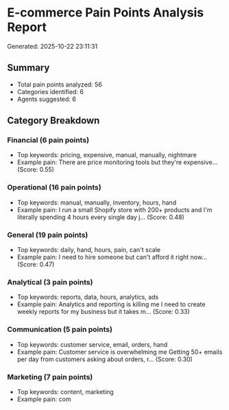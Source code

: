 
# E-commerce Pain Points Analysis Report
Generated: 2025-10-22 23:11:31

## Summary
- Total pain points analyzed: 56
- Categories identified: 6
- Agents suggested: 6

## Category Breakdown

### Financial (6 pain points)
- Top keywords: pricing, expensive, manual, manually, nightmare
- Example pain: There are price monitoring tools but they're expensive... (Score: 0.55)

### Operational (16 pain points)
- Top keywords: manual, manually, inventory, hours, hand
- Example pain: I run a small Shopify store with 200+ products and I'm literally spending 4 hours every single day j... (Score: 0.48)

### General (19 pain points)
- Top keywords: daily, hand, hours, pain, can't scale
- Example pain: I need to hire someone but can't afford it right now... (Score: 0.47)

### Analytical (3 pain points)
- Top keywords: reports, data, hours, analytics, ads
- Example pain: Analytics and reporting is killing me I need to create weekly reports for my business but it takes m... (Score: 0.33)

### Communication (5 pain points)
- Top keywords: customer service, email, orders, hand
- Example pain: Customer service is overwhelming me Getting 50+ emails per day from customers asking about orders, r... (Score: 0.30)

### Marketing (7 pain points)
- Top keywords: content, marketing
- Example pain: com <html>
<head><title>Ecommerce Marketing Blog - Ecommerce News, Online Store Tips and More - Shop... (Score: 0.24)

## Suggested AI Agents


### Product Management Agent
- **Pain Solved:** Manual product management taking 4+ hours daily
- **Description:** Automatically manages product inventory, updates prices, and handles product uploads across multiple platforms
- **Pilot Price:** $750
- **Full Price:** $2500
- **Features:** Auto price monitoring and updates, Bulk product uploads to Shopify/Amazon, Inventory level tracking, Product description optimization

### Cost-Effective Analytics Agent
- **Pain Solved:** Expensive price monitoring and analytics tools
- **Description:** Replaces expensive analytics tools with custom automated reporting and monitoring
- **Pilot Price:** $500
- **Full Price:** $2000
- **Features:** Custom price monitoring dashboard, Automated sales reports, Competitor analysis, ROI tracking and alerts

### Marketing Automation Agent
- **Pain Solved:** Manual marketing tasks and low engagement
- **Description:** Handles social media posting, email campaigns, and customer engagement automatically
- **Pilot Price:** $1000
- **Full Price:** $3000
- **Features:** Automated social media posting, Email campaign management, Customer segmentation, A/B testing automation

### Customer Support Agent
- **Pain Solved:** Overwhelming customer support requests
- **Description:** AI-powered customer support that handles common questions and escalates complex issues
- **Pilot Price:** $800
- **Full Price:** $2200
- **Features:** 24/7 automated responses, Ticket categorization, Escalation to human agents, Customer satisfaction tracking

### Business Intelligence Agent
- **Pain Solved:** Time-consuming manual report creation
- **Description:** Creates comprehensive business reports and insights from your e-commerce data
- **Pilot Price:** $600
- **Full Price:** $1800
- **Features:** Automated daily/weekly reports, Custom dashboard creation, Trend analysis and predictions, Data visualization

### Business Process Automation Agent
- **Pain Solved:** Manual processes slowing down business growth
- **Description:** Custom automation for your specific business processes and workflows
- **Pilot Price:** $1000
- **Full Price:** $3500
- **Features:** Custom workflow automation, Integration with existing tools, Process optimization, Scalable solutions
